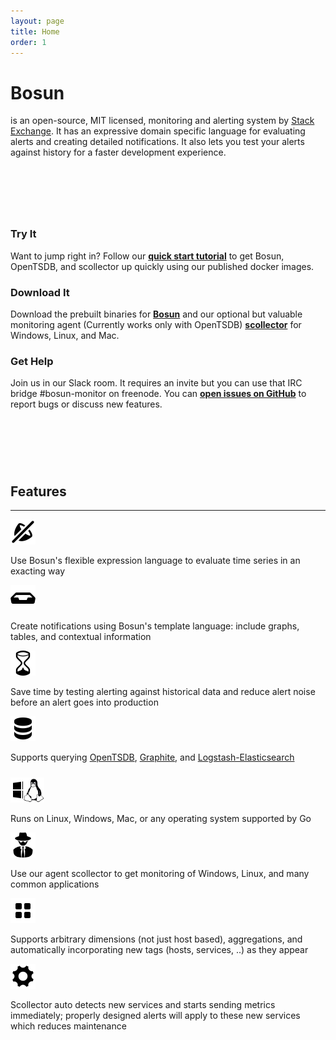 ```yaml
---
layout: page
title: Home
order: 1
---
```


<script>
	 // Entypo pictograms by Daniel Bruce — www.entypo.com
</script>

<div class="row jumbotron">
	<div class="col-md-12">
		<div>
			<h1 class="hometitle">Bosun</h1>
			<p class="lead">is an open-source, MIT licensed, monitoring and alerting system by <a href="http://stackexchange.com">Stack Exchange</a>. It has an expressive domain specific language for evaluating alerts and creating detailed notifications. It also lets you test your alerts against history for a faster development experience.</p>
		</div>
	</div>
</div>
<div class="row" style="padding-top: 75px;">
	<div class="col-md-4">
		<h3>Try It</h3>
		<p>Want to jump right in? Follow our <strong><a href="/quickstart.html">quick start tutorial</a></strong> to get Bosun, OpenTSDB, and scollector up quickly using our published docker images.</p>
	</div>
	<div class="col-md-4">
		<h3>Download It</h3>
		<p>Download the prebuilt binaries for <strong><a href="/downloads.html">Bosun</a></strong> and our optional but valuable monitoring agent (Currently works only with OpenTSDB) <strong><a href="/scollector">scollector</a></strong> for Windows, Linux, and Mac.</p>
	</div>
	<div class="col-md-4">
		<h3>Get Help</h3>
		<p>Join us in our Slack room. It requires an invite but you can use that IRC bridge #bosun-monitor on freenode. You can <strong><a href="https://github.com/bosun-monitor/bosun/issues">open issues on GitHub</a></strong> to report bugs or discuss new features.</p>
	</div>
</div>
<div class="row" style="padding-top: 75px"><h2 class="text-center feature-header">Features</h2></div>
<hr class="feature">
<div class="row">
	<div class="col-md-6 left">
		<div class="col-md-2 left ">
			<img class="fpicon" src="public/sound-mute.svg" style="max-height: 40px; max-width: 40px;">
		</div>
		<div class="col-md-10">
			<p class="smaller">Use Bosun's flexible expression language to evaluate time series in an exacting way</p>
		</div>
	</div>
	<div class="col-md-6 right">
		<div class="col-md-2 left"><img class="fpicon" src="public/inbox.svg" style="max-height: 40px; max-width: 40px;"></div>
		<div class="col-md-10">
		<p class="smaller">Create notifications using Bosun's template language: include graphs, tables, and contextual information</p>
		</div>
	</div>
</div>

<div class="row">
	<div class="col-md-6 left">
		<div class="col-md-2 left"><img class="fpicon" src="public/hour-glass.svg" style="max-height: 40px; max-width: 40px;"></div>
		<div class="col-md-10">
			<p class="smaller">Save time by testing alerting against historical data and reduce alert noise before an alert goes into production</p>
		</div>
	</div>
	<div class="col-md-6 right">
		<div class="col-md-2 left"><img class="fpicon" src="public/database.svg" style="max-height: 40px; max-width: 40px;"></div>
		<div class="col-md-10">
			<p class="smaller">Supports querying <a href="http://opentsdb.net/">OpenTSDB</a>, <a href="http://graphite.readthedocs.org">Graphite</a>, and <a href="http://www.elasticsearch.org/overview/logstash/">Logstash-Elasticsearch</a></p>
		</div>
	</div>
</div>

<div class="row" style="padding-top: 10px;">
	<div class="col-md-6 left">
		<div class="col-md-2 left"><img class="fpicon" src="public/windows-store.svg" style="max-height: 40px; max-width: 40px;"><img class="fpicon" src="public/tux-large-bw.png" style="max-height: 40px; max-width: 40px; margin-left: -20px;"></div>
		<div class="col-md-10">
			<p class="smaller">Runs on Linux, Windows, Mac, or any operating system supported by <a href="https://golang.org/"></a>Go</p>
		</div>
	</div>
	<div class="col-md-6 right">
		<div class="col-md-2 left"><img class="fpicon" src="public/agent.png" style="max-height: 40px; max-width: 40px;"></div>
		<div class="col-md-10">
			<p class="smaller">Use our agent scollector to get monitoring of Windows, Linux, and many common applications</p>
		</div>
	</div>
</div>

<div class="row">
	<div class="col-md-6 left">
		<div class="col-md-2 left"><img class="fpicon" src="public/grid.svg" style="max-height: 40px; max-width: 40px;"></div>
		<div class="col-md-10">
			<p class="smaller">Supports arbitrary dimensions (not just host based), aggregations, and automatically incorporating new tags (hosts, services, ..) as they appear</p>
		</div>
	</div>
	<div class="col-md-6 right">
		<div class="col-md-2 left"><img class="fpicon" src="public/cog.svg" style="max-height: 40px; max-width: 40px;"></div>
		<div class="col-md-10">
			<p class="smaller">Scollector auto detects new services and starts sending metrics immediately; properly designed alerts will apply to these new services which reduces maintenance</p>
		</div>
	</div>
</div>


